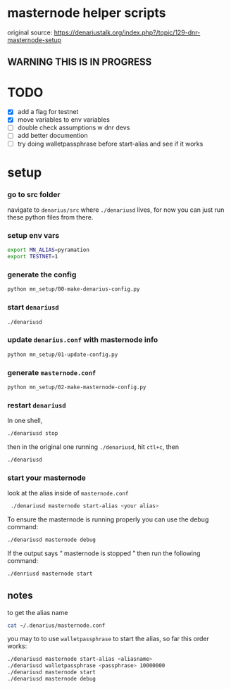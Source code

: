 # masternode helper scripts

original source: https://denariustalk.org/index.php?/topic/129-dnr-masternode-setup

## WARNING THIS IS IN PROGRESS

# TODO

- [x] add a flag for testnet
- [x] move variables to env variables
- [ ] double check assumptions w dnr devs
- [ ] add better documention
- [ ] try doing walletpassphrase before start-alias and see if it works

# setup

### go to src folder

navigate to `denarius/src` where `./denariusd` lives, for now you can just run these python files from there.

### setup env vars

```sh
export MN_ALIAS=pyramation
export TESTNET=1
```

### generate the config

```sh
python mn_setup/00-make-denarius-config.py
```

### start `denariusd`

```sh
./denariusd
```

### update `denarius.conf` with masternode info

```sh
python mn_setup/01-update-config.py
```

### generate `masternode.conf`

```sh
python mn_setup/02-make-masternode-config.py
```

### restart `denariusd`

In one shell,

```sh
./denariusd stop
```

then in the original one running `./denariusd`, hit `ctl+c`, then

```sh
./denariusd
```

### start your masternode

look at the alias inside of `masternode.conf`

```sh
 ./denariusd masternode start-alias <your alias>
```

To ensure the masternode is running properly you can use the debug command:

```sh
./denariusd masternode debug
```

If the output says “ masternode is stopped ” then run the following command:

```sh
./denriusd masternode start
```


## notes

to get the alias name

```sh
cat ~/.denarius/masternode.conf
```

you may to to use `walletpassphrase` to start the alias, so far this order works:

```sh
./denariusd masternode start-alias <aliasname>
./denariusd walletpassphrase <passphrase> 10000000
./denariusd masternode start
./denariusd masternode debug
```
